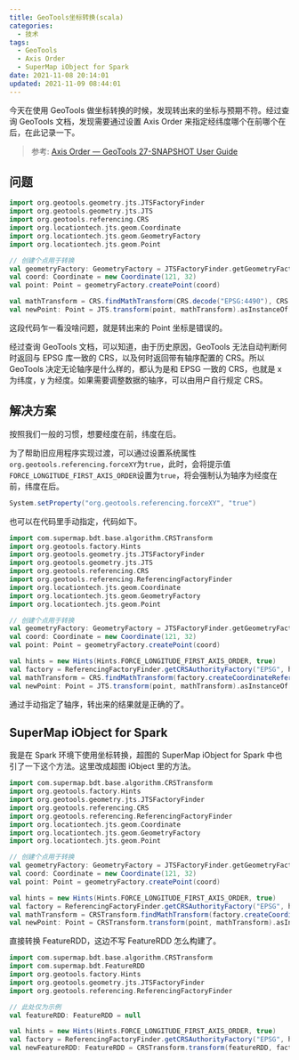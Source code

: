 ```yaml
---
title: GeoTools坐标转换(scala)
categories:
  - 技术
tags:
  - GeoTools
  - Axis Order
  - SuperMap iObject for Spark
date: 2021-11-08 20:14:01
updated: 2021-11-09 08:44:01
---
```


今天在使用 GeoTools 做坐标转换的时候，发现转出来的坐标与预期不符。经过查询 GeoTools 文档，发现需要通过设置 Axis Order 来指定经纬度哪个在前哪个在后，在此记录一下。

<!--more-->

> 参考: [Axis Order — GeoTools 27-SNAPSHOT User Guide](https://docs.geotools.org/latest/userguide/library/referencing/order.html)

## 问题

```scala
import org.geotools.geometry.jts.JTSFactoryFinder
import org.geotools.geometry.jts.JTS
import org.geotools.referencing.CRS
import org.locationtech.jts.geom.Coordinate
import org.locationtech.jts.geom.GeometryFactory
import org.locationtech.jts.geom.Point

// 创建个点用于转换
val geometryFactory: GeometryFactory = JTSFactoryFinder.getGeometryFactory
val coord: Coordinate = new Coordinate(121, 32)
val point: Point = geometryFactory.createPoint(coord)

val mathTransform = CRS.findMathTransform(CRS.decode("EPSG:4490"), CRS.decode("EPSG:4528"))
val newPoint: Point = JTS.transform(point, mathTransform).asInstanceOf[Point]
```

这段代码乍一看没啥问题，就是转出来的 Point 坐标是错误的。

经过查询 GeoTools 文档，可以知道，由于历史原因，GeoTools 无法自动判断何时返回与 EPSG 库一致的 CRS，以及何时返回带有轴序配置的 CRS。所以 GeoTools 决定无论轴序是什么样的，都认为是和 EPSG 一致的 CRS，也就是 x 为纬度，y 为经度。如果需要调整数据的轴序，可以由用户自行规定 CRS。

## 解决方案

按照我们一般的习惯，想要经度在前，纬度在后。

为了帮助旧应用程序实现过渡，可以通过设置系统属性`org.geotools.referencing.forceXY`为`true`，此时，会将提示值`FORCE_LONGITUDE_FIRST_AXIS_ORDER`设置为`true`，将会强制认为轴序为经度在前，纬度在后。

```scala
System.setProperty("org.geotools.referencing.forceXY", "true")
```

也可以在代码里手动指定，代码如下。

```scala
import com.supermap.bdt.base.algorithm.CRSTransform
import org.geotools.factory.Hints
import org.geotools.geometry.jts.JTSFactoryFinder
import org.geotools.geometry.jts.JTS
import org.geotools.referencing.CRS
import org.geotools.referencing.ReferencingFactoryFinder
import org.locationtech.jts.geom.Coordinate
import org.locationtech.jts.geom.GeometryFactory
import org.locationtech.jts.geom.Point

// 创建个点用于转换
val geometryFactory: GeometryFactory = JTSFactoryFinder.getGeometryFactory
val coord: Coordinate = new Coordinate(121, 32)
val point: Point = geometryFactory.createPoint(coord)

val hints = new Hints(Hints.FORCE_LONGITUDE_FIRST_AXIS_ORDER, true)
val factory = ReferencingFactoryFinder.getCRSAuthorityFactory("EPSG", hints)
val mathTransform = CRS.findMathTransform(factory.createCoordinateReferenceSystem("EPSG:4490"), factory.createCoordinateReferenceSystem("EPSG:4528"))
val newPoint: Point = JTS.transform(point, mathTransform).asInstanceOf[Point]
```

通过手动指定了轴序，转出来的结果就是正确的了。

## SuperMap iObject for Spark

我是在 Spark 环境下使用坐标转换，超图的 SuperMap iObject for Spark 中也引了一下这个方法。这里改成超图 iObject 里的方法。

```scala
import com.supermap.bdt.base.algorithm.CRSTransform
import org.geotools.factory.Hints
import org.geotools.geometry.jts.JTSFactoryFinder
import org.geotools.referencing.CRS
import org.geotools.referencing.ReferencingFactoryFinder
import org.locationtech.jts.geom.Coordinate
import org.locationtech.jts.geom.GeometryFactory
import org.locationtech.jts.geom.Point

// 创建个点用于转换
val geometryFactory: GeometryFactory = JTSFactoryFinder.getGeometryFactory
val coord: Coordinate = new Coordinate(121, 32)
val point: Point = geometryFactory.createPoint(coord)

val hints = new Hints(Hints.FORCE_LONGITUDE_FIRST_AXIS_ORDER, true)
val factory = ReferencingFactoryFinder.getCRSAuthorityFactory("EPSG", hints)
val mathTransform = CRSTransform.findMathTransform(factory.createCoordinateReferenceSystem("EPSG:4490"), factory.createCoordinateReferenceSystem("EPSG:4528"))
val newPoint: Point = CRSTransform.transform(point, mathTransform).asInstanceOf[Point]
```

直接转换 FeatureRDD，这边不写 FeatureRDD 怎么构建了。

```scala
import com.supermap.bdt.base.algorithm.CRSTransform
import com.supermap.bdt.FeatureRDD
import org.geotools.factory.Hints
import org.geotools.geometry.jts.JTSFactoryFinder
import org.geotools.referencing.ReferencingFactoryFinder

// 此处仅为示例
val featureRDD: FeatureRDD = null

val hints = new Hints(Hints.FORCE_LONGITUDE_FIRST_AXIS_ORDER, true)
val factory = ReferencingFactoryFinder.getCRSAuthorityFactory("EPSG", hints)
val newFeatureRDD: FeatureRDD = CRSTransform.transform(featureRDD, factory.createCoordinateReferenceSystem("EPSG:4528"))
```
